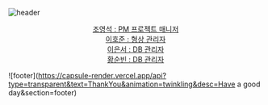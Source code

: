 ![header](https://capsule-render.vercel.app/api?type=cylinder&section=header&text=MergePingTeam&animation=fadeIn&rotate=5)
<div align="center">
<a href="https://github.com/youngseok-1">조영석 : PM 프로젝트 매니저</a>
<br>
<a href="https://github.com/Pear1yCode">이호준 : 형상 관리자</a>
<br>
<a href="https://github.com/manbeao">이은서 : DB 관리자</a>
<br>
<a href="https://github.com/soonbin2">황순빈 : DB 관리자</a>
</div>

![footer](https://capsule-render.vercel.app/api?type=transparent&text=ThankYou&animation=twinkling&desc=Have a good day&section=footer)
